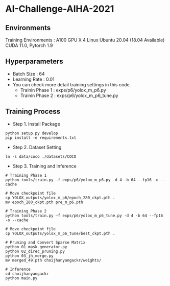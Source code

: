 # AI-Challenge-AIHA-2021

## Environments
Training Environments : A100 GPU X 4
Linux Ubuntu 20.04 (18.04 Available)
CUDA 11.0, Pytorch 1.9

## Hyperparameters
- Batch Size : 64
- Learning Rate : 0.01
- You can check more detail training settings in this code.
  - Trainin Phase 1 : exps/p6/yolox_m_p6.py
  - Trainin Phase 2 : exps/p6/yolox_m_p6_tune.py

## Training Process
- Step 1. Install Package 
```
python setup.py develop
pip install -e requirements.txt
```
- Step 2. Dataset Setting
```
ln -s data/coco ./datasets/COCO
```
- Step 3. Training and Inference
```
# Training Phase 1
python tools/train.py –f exps/p6/yolox_m_p6.py -d 4 -b 64 --fp16 -o --cache

# Move checkpoint file
cp YOLOX_outputs/yolox_m_p6/epoch_280_ckpt.pth .
mv epoch_280_ckpt.pth pre_m_p6.pth

# Training Phase 2
python tools/train.py –f exps/p6/yolox_m_p6_tune.py -d 4 -b 64 --fp16 -o --cache

# Move checkpoint file
cp YOLOX_outputs/yolox_m_p6_tune/best_ckpt.pth .

# Pruning and Convert Sparse Matrix
python 01_mask_generator.py
python 02_direc_pruning.py
python 03_jh_merge.py
mv merged_49.pth choijhanyangackr/weights/

# Inference 
cd choijhanyangackr
python main.py
